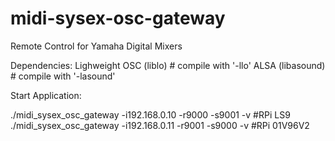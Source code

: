 midi-sysex-osc-gateway
======================

Remote Control for Yamaha Digital Mixers


Dependencies:
Lighweight OSC (liblo)  # compile with '-llo'
ALSA (libasound)	# compile with '-lasound'


Start Application:

./midi_sysex_osc_gateway -i192.168.0.10 -r9000 -s9001 -v 	#RPi LS9
./midi_sysex_osc_gateway -i192.168.0.11 -r9001 -s9000 -v	#RPi 01V96V2
